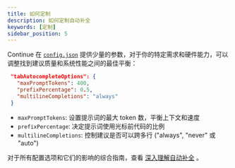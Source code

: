 ```yaml
---
title: 如何定制
description: 如何定制自动补全
keywords: [定制]
sidebar_position: 5
---
```


Continue 在 [`config.json`](../reference.md) 提供少量的参数，对于你的特定需求和硬件能力，可以调整找到建议质量和系统性能之间的最佳平衡：

```json title="config.json"
 "tabAutocompleteOptions": {
   "maxPromptTokens": 400,
   "prefixPercentage": 0.5,
   "multilineCompletions": "always"
 }
```

- `maxPromptTokens`: 设置提示词的最大 token 数，平衡上下文和速度
- `prefixPercentage`: 决定提示词使用光标前代码的比例
- `multilineCompletions`: 控制建议是否可以跨多行 ("always", "never" 或 "auto")

对于所有配置选项和它们的影响的综合指南，查看 [深入理解自动补全](../customize/deep-dives/autocomplete.md) 。
